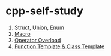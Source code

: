 # cpp-self-study
1. [Struct, Union, Enum](https://github.com/jxes993409/cpp-self-study/tree/main/1/README.md)
2. [Macro](https://github.com/jxes993409/cpp-self-study/tree/main/2/README.md)
3. [Operator Overload](https://github.com/jxes993409/cpp-self-study/tree/main/3/README.md)
4. [Function Template & Class Template](https://github.com/jxes993409/cpp-self-study/tree/main/4/README.md)